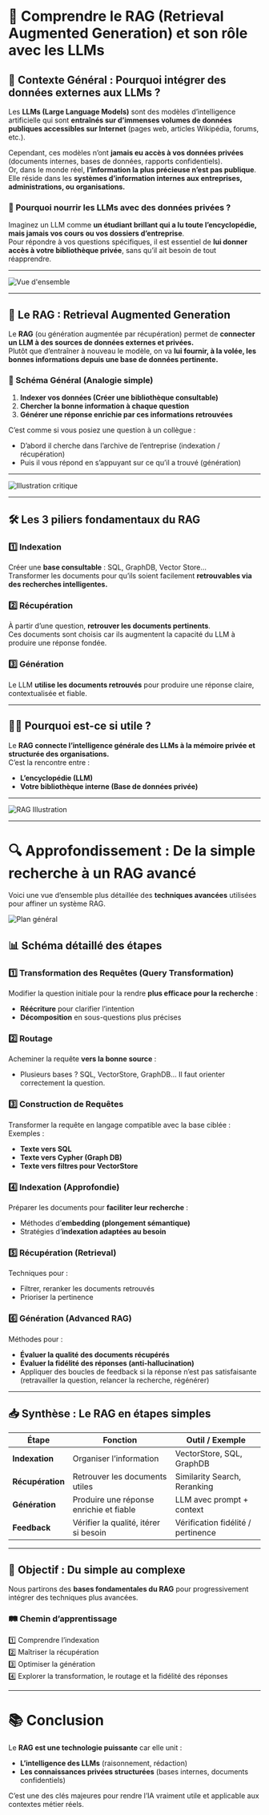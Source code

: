 # 🧠 Comprendre le RAG (Retrieval Augmented Generation) et son rôle avec les LLMs

## 📌 Contexte Général : Pourquoi intégrer des données externes aux LLMs ?

Les **LLMs (Large Language Models)** sont des modèles d’intelligence artificielle qui sont **entraînés sur d’immenses volumes de données publiques accessibles sur Internet** (pages web, articles Wikipédia, forums, etc.).

Cependant, ces modèles n’ont **jamais eu accès à vos données privées** (documents internes, bases de données, rapports confidentiels).  
Or, dans le monde réel, **l’information la plus précieuse n’est pas publique**. Elle réside dans les **systèmes d’information internes aux entreprises, administrations, ou organisations.**

### 🔑 Pourquoi nourrir les LLMs avec des données privées ?
Imaginez un LLM comme **un étudiant brillant qui a lu toute l’encyclopédie, mais jamais vos cours ou vos dossiers d’entreprise**.  
Pour répondre à vos questions spécifiques, il est essentiel de **lui donner accès à votre bibliothèque privée**, sans qu’il ait besoin de tout réapprendre.

---

![Vue d'ensemble](overview.png)

---

## 🚀 Le RAG : Retrieval Augmented Generation

Le **RAG** (ou génération augmentée par récupération) permet de **connecter un LLM à des sources de données externes et privées.**  
Plutôt que d’entraîner à nouveau le modèle, on va **lui fournir, à la volée, les bonnes informations depuis une base de données pertinente.**

### 📂 Schéma Général (Analogie simple)
1. **Indexer vos données (Créer une bibliothèque consultable)**
2. **Chercher la bonne information à chaque question**
3. **Générer une réponse enrichie par ces informations retrouvées**

C’est comme si vous posiez une question à un collègue :  
- D’abord il cherche dans l’archive de l’entreprise (indexation / récupération)  
- Puis il vous répond en s’appuyant sur ce qu’il a trouvé (génération)

---

![Illustration critique](overview1.png)

---

## 🛠️ Les 3 piliers fondamentaux du RAG

### 1️⃣ **Indexation**  
Créer une **base consultable** : SQL, GraphDB, Vector Store…  
Transformer les documents pour qu’ils soient facilement **retrouvables via des recherches intelligentes.**

### 2️⃣ **Récupération**  
À partir d’une question, **retrouver les documents pertinents**.  
Ces documents sont choisis car ils augmentent la capacité du LLM à produire une réponse fondée.

### 3️⃣ **Génération**  
Le LLM **utilise les documents retrouvés** pour produire une réponse claire, contextualisée et fiable.

---

## 🧑‍💼 Pourquoi est-ce si utile ?
Le **RAG connecte l’intelligence générale des LLMs à la mémoire privée et structurée des organisations.**  
C’est la rencontre entre :
- **L’encyclopédie (LLM)**
- **Votre bibliothèque interne (Base de données privée)**

---

![RAG Illustration](rag_00.png)

---

# 🔍 Approfondissement : De la simple recherche à un RAG avancé

Voici une vue d’ensemble plus détaillée des **techniques avancées** utilisées pour affiner un système RAG.

![Plan général](plan.png)

## 📊 Schéma détaillé des étapes

### 1️⃣ **Transformation des Requêtes (Query Transformation)**
Modifier la question initiale pour la rendre **plus efficace pour la recherche** :
- **Réécriture** pour clarifier l’intention
- **Décomposition** en sous-questions plus précises

### 2️⃣ **Routage**
Acheminer la requête **vers la bonne source** :
- Plusieurs bases ? SQL, VectorStore, GraphDB… Il faut orienter correctement la question.

### 3️⃣ **Construction de Requêtes**
Transformer la requête en langage compatible avec la base ciblée :  
Exemples :  
- **Texte vers SQL**  
- **Texte vers Cypher (Graph DB)**  
- **Texte vers filtres pour VectorStore**

### 4️⃣ **Indexation (Approfondie)**
Préparer les documents pour **faciliter leur recherche** :
- Méthodes d’**embedding (plongement sémantique)**
- Stratégies d’**indexation adaptées au besoin**

### 5️⃣ **Récupération (Retrieval)**
Techniques pour :
- Filtrer, reranker les documents retrouvés
- Prioriser la pertinence

### 6️⃣ **Génération (Advanced RAG)**
Méthodes pour :
- **Évaluer la qualité des documents récupérés**
- **Évaluer la fidélité des réponses (anti-hallucination)**
- Appliquer des boucles de feedback si la réponse n’est pas satisfaisante (retravailler la question, relancer la recherche, régénérer)

---

## 📥 Synthèse : Le RAG en étapes simples
| Étape             | Fonction                                  | Outil / Exemple              |
|-------------------|-------------------------------------------|-------------------------------|
| **Indexation**    | Organiser l’information                    | VectorStore, SQL, GraphDB      |
| **Récupération**  | Retrouver les documents utiles              | Similarity Search, Reranking   |
| **Génération**    | Produire une réponse enrichie et fiable      | LLM avec prompt + context      |
| **Feedback**      | Vérifier la qualité, itérer si besoin        | Vérification fidélité / pertinence |

---

## 🔭 Objectif : Du simple au complexe
Nous partirons des **bases fondamentales du RAG** pour progressivement intégrer des techniques plus avancées.

### 🛤️ Chemin d’apprentissage
1️⃣ Comprendre l’indexation  
2️⃣ Maîtriser la récupération  
3️⃣ Optimiser la génération  
4️⃣ Explorer la transformation, le routage et la fidélité des réponses

---

# 📚 Conclusion
Le **RAG est une technologie puissante** car elle unit :
- **L’intelligence des LLMs** (raisonnement, rédaction)
- **Les connaissances privées structurées** (bases internes, documents confidentiels)

C’est une des clés majeures pour rendre l’IA vraiment utile et applicable aux contextes métier réels.
